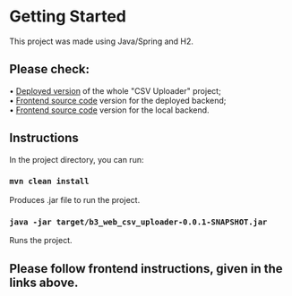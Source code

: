 # Getting Started 

This project was made using Java/Spring and H2.

## Please check:
• [Deployed version](http://129.151.221.35/) of the whole "CSV Uploader" project;<br />
• [Frontend source code](https://github.com/wishpath/-CSVReaderFrontendReact) version for the deployed backend;<br />
• [Frontend source code](https://github.com/wishpath/-CSVReaderFrontendReact/tree/localHostVersion) version for the local backend.<br />

## Instructions

In the project directory, you can run:

### `mvn clean install`

Produces .jar file to run the project.

### `java -jar target/b3_web_csv_uploader-0.0.1-SNAPSHOT.jar`

Runs the project.

## Please follow frontend instructions, given in the links above.

